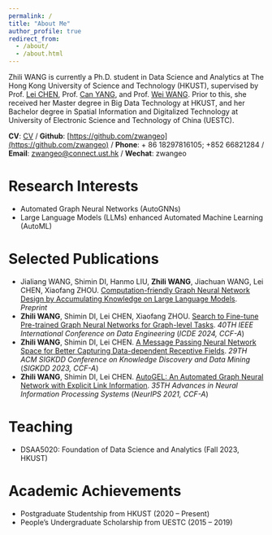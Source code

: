```yaml
---
permalink: /
title: "About Me"
author_profile: true
redirect_from: 
  - /about/
  - /about.html
---
```


Zhili WANG is currently a Ph.D. student in Data Science and Analytics at The Hong Kong University of Science and Technology (HKUST), supervised by Prof. [Lei CHEN](https://www.cse.ust.hk/~leichen/), Prof. [Can YANG](https://sites.google.com/site/eeyangc/), and Prof. [Wei WANG](https://home.cse.ust.hk/~weiwa/). Prior to this, she received her Master degree in Big Data Technology at HKUST, and her Bachelor degree in Spatial Information and Digitalized Technology at University of Electronic Science and Technology of China (UESTC).


**CV**: [CV](../assets/CV_WANGZhili_HKUST_latest.pdf) / **Github**: [https://github.com/zwangeo](https://github.com/zwangeo) / **Phone**: + 86 18297816105; +852 66821284 / **Email**: [zwangeo@connect.ust.hk](zwangeo@connect.ust.hk) / **Wechat**: zwangeo
 
                        
Research Interests
======
* Automated Graph Neural Networks (AutoGNNs)
* Large Language Models (LLMs) enhanced Automated Machine Learning (AutoML)

Selected Publications
======
* Jialiang WANG, Shimin DI, Hanmo LIU, **Zhili WANG**, Jiachuan WANG, Lei CHEN, Xiaofang ZHOU. [Computation-friendly Graph Neural Network Design by Accumulating Knowledge on Large Language Models](https://www.arxiv.org/abs/2408.06717). *Preprint*
* **Zhili WANG**, Shimin DI, Lei CHEN, Xiaofang ZHOU. [Search to Fine-tune Pre-trained Graph Neural Networks for Graph-level Tasks](https://arxiv.org/abs/2308.06960). *40TH IEEE International Conference on Data Engineering* (*ICDE 2024, CCF-A*)
* **Zhili WANG**, Shimin DI, Lei CHEN. [A Message Passing Neural Network Space for Better Capturing Data-dependent Receptive Fields](https://dl.acm.org/doi/10.1145/3580305.3599243). *29TH ACM SIGKDD Conference on Knowledge Discovery and Data Mining* (*SIGKDD 2023, CCF-A*)
* **Zhili WANG**, Shimin DI, Lei CHEN. [AutoGEL: An Automated Graph Neural Network with Explicit Link Information](https://arxiv.org/abs/2112.01064). *35TH Advances in Neural Information Processing Systems* (*NeurIPS 2021, CCF-A*)


Teaching
======
* DSAA5020: Foundation of Data Science and Analytics (Fall 2023, HKUST)



Academic Achievements
======
* Postgraduate Studentship from HKUST (2020 – Present)
* People’s Undergraduate Scholarship from UESTC (2015 – 2019)

